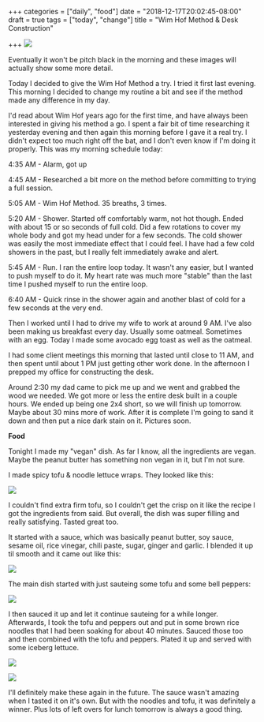 +++
categories = ["daily", "food"]
date = "2018-12-17T20:02:45-08:00"
draft = true
tags = ["today", "change"]
title = "Wim Hof Method & Desk Construction"

+++
![](/uploads/IMG_8603.JPG)

Eventually it won't be pitch black in the morning and these images will actually show some more detail.

Today I decided to give the Wim Hof Method a try. I tried it first last evening. This morning I decided to change my routine a bit and see if the method made any difference in my day. 

I'd read about Wim Hof years ago for the first time, and have always been interested in giving his method a go. I spent a fair bit of time researching it yesterday evening and then again this morning before I gave it a real try. I didn't expect too much right off the bat, and I don't even know if I'm doing it properly. This was my morning schedule today:

4:35 AM - Alarm, got up

4:45 AM - Researched a bit more on the method before committing to trying a full session.

5:05 AM - Wim Hof Method. 35 breaths, 3 times.

5:20 AM - Shower. Started off comfortably warm, not hot though. Ended with about 15 or so seconds of full cold. Did a few rotations to cover my whole body and got my head under for a few seconds. The cold shower was easily the most immediate effect that I could feel. I have had a few cold showers in the past, but I really felt immediately awake and alert.

5:45 AM - Run. I ran the entire loop today. It wasn't any easier, but I wanted to push myself to do it. My heart rate was much more "stable" than the last time I pushed myself to run the entire loop.

6:40 AM - Quick rinse in the shower again and another blast of cold for a few seconds at the very end.

Then I worked until I had to drive my wife to work at around 9 AM. I've also been making us breakfast every day. Usually some oatmeal. Sometimes with an egg. Today I made some avocado egg toast as well as the oatmeal.

I had some client meetings this morning that lasted until close to 11 AM, and then spent until about 1 PM just getting other work done. In the afternoon I prepped my office for constructing the desk. 

Around 2:30 my dad came to pick me up and we went and grabbed the wood we needed. We got more or less the entire desk built in a couple hours. We ended up being one 2x4 short, so we will finish up tomorrow. Maybe about 30 mins more of work. After it is complete I'm going to sand it down and then put a nice dark stain on it. Pictures soon.

**Food**

Tonight I made my "vegan" dish. As far I know, all the ingredients are vegan. Maybe the peanut butter has something non vegan in it, but I'm not sure. 

I made spicy tofu & noodle lettuce wraps. They looked like this:

![](/uploads/IMG_8636.JPG)

I couldn't find extra firm tofu, so I couldn't get the crisp on it like the recipe I got the ingredients from said. But overall, the dish was super filling and really satisfying. Tasted great too.

It started with a sauce, which was basically peanut butter, soy sauce, sesame oil, rice vinegar, chili paste, sugar, ginger and garlic. I blended it up til smooth and it came out like this:

![](/uploads/IMG_8628.JPG)

The main dish started with just sauteing some tofu and some bell peppers:

![](/uploads/IMG_8626.JPG)

I then sauced it up and let it continue sauteing for a while longer. Afterwards, I took the tofu and peppers out and put in some brown rice noodles that I had been soaking for about 40 minutes. Sauced those too and then combined with the tofu and peppers. Plated it up and served with some iceberg lettuce. 

![](/uploads/IMG_8632.JPG)

![](/uploads/IMG_8633.JPG)

I'll definitely make these again in the future. The sauce wasn't amazing when I tasted it on it's own. But with the noodles and tofu, it was definitely a winner. Plus lots of left overs for lunch tomorrow is always a good thing.